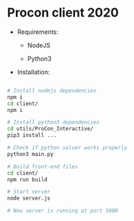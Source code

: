 # Procon client 2020

* Requirements:

  * NodeJS

  * Python3

* Installation:

```bash

# Install nodejs dependencies
npm i
cd client/
npm i

# Install python3 dependencies
cd utils/ProCon_Interactive/
pip3 install ...

# Check if python solver works properly
python3 main.py

# Build front-end files
cd client/
npm run build

# Start server
node server.js

# Now server is running at port 5000
```